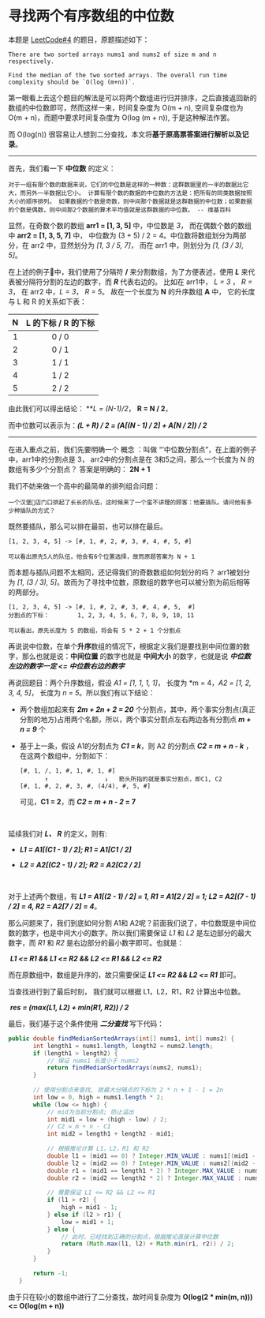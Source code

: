 # 寻找两个有序数组的中位数

本题是 [LeetCode#4](#https://leetcode.com/problems/median-of-two-sorted-arrays/description/) 的题目，原题描述如下：

```
There are two sorted arrays nums1 and nums2 of size m and n respectively.

Find the median of the two sorted arrays. The overall run time complexity should be `O(log (m+n))`.
```

第一眼看上去这个题目的解法是可以将两个数组进行归并排序，之后直接返回新的数组的中位数即可，然而这样一来，时间复杂度为 O(m + n), 空间复杂度也为 O(m + n)，而题中要求时间复杂度为 O(log (m + n)), 于是这种解法作罢。

而 O(log(n)) 很容易让人想到二分查找，本文将**基于原高票答案进行解析以及记录**。

---

首先，我们看一下 **中位数** 的定义：

	对于一组有限个数的数据来说，它们的中位数是这样的一种数：这群数据里的一半的数据比它大，而另外一半数据比它小。 计算有限个数的数据的中位数的方法是：把所有的同类数据按照大小的顺序排列。 如果数据的个数是奇数，则中间那个数据就是这群数据的中位数；如果数据的个数是偶数，则中间那2个数据的算术平均值就是这群数据的中位数。 -- 维基百科
显然，在奇数个数的数组 **arr1 = [1, 3, 5]** 中，中位数是 *3*， 而在偶数个数的数组中 **arr2 = [1, 3, 5, 7]** 中， 中位数为 (3 + 5) / 2 = 4。中位数将数组划分为两部分，在 arr2 中，显然划分为 *[1, 3 / 5, 7]*， 而在 arr1 中，则划分为 *[1, (3 / 3), 5]*。

在上述的例子🌰中，我们使用了分隔符 **/** 来分割数组，为了方便表述，使用 ***L*** 来代表被分隔符分割的左边的数字，而 ***R*** 代表右边的。 比如在 arr1中， *L = 3* ， *R = 3*， 在 arr2 中，*L = 3*， *R = 5*。 故在一个长度为 **N** 的升序数组 **A** 中， 它的长度与 L 和 R 的关系如下表：

|  N   | L 的下标 / R 的下标 |
| :--: | :-----------: |
|  1   |     0 / 0     |
|  2   |     0 / 1     |
|  3   |     1 / 1     |
|  4   |     1 / 2     |
|  5   |     2 / 2     |

由此我们可以得出结论： ***L = (N-1)/*2**， **R = N / 2**， 

而中位数可以表示为：***(L + R) / 2 = (A[(N - 1) / 2] + A[N / 2]) / 2***



----



在进入重点之前，我们先要明确一个 概念 ：叫做 “’中位数分割点”，在上面的例子中，arr1中的分割点是 3， arr2中的分割点是在 3和5之间，那么一个长度为 N 的数组有多少个分割点？ 答案是明确的： **2N + 1**



我们不妨来做一个高中的最简单的排列组合问题：

```
一个汉堡🍔店门口排起了长长的队伍，这时候来了一个蛮不讲理的顾客：他要插队。请问他有多少种插队的方式？
```

既然要插队，那么可以排在最前，也可以排在最后。

```
[1, 2, 3, 4, 5] -> [#, 1, #, 2, #, 3, #, 4, #, 5, #]

可以看出原先5人的队伍，他会有6个位置选择，故而原题答案为 N + 1
```



而本题与插队问题不太相同，还记得我们的奇数数组如何划分的吗？ arr1被划分为  *[1, (3 / 3), 5]*。故而为了寻找中位数，原数组的数字也可以被分割为前后相等的两部分。

```,
[1, 2, 3, 4, 5] -> [#, 1, #, 2, #, 3, #, 4, #, 5,  #]
分割点的下标：		   1, 2, 3, 4, 5, 6, 7, 8, 9, 10, 11

可以看出，原先长度为 5 的数组，将会有 5 * 2 + 1 个分割点
```



再说说中位数，在单个**升序**数组的情况下，根据定义我们是要找到中间位置的数字，那么也就是说：**中间位置** 的数字也就是 **中间大小** 的数字，也就是说 ***中位数左边的数字一定 <= 中位数右边的数字***

再说回题目：两个升序数组，假设 *A1 = [1, 1, 1, 1]*， 长度为 *m = 4，*A2 = [1, 2, 3, 4, 5]*， 长度为 *n = 5*。所以我们有以下结论：

 *  两个数组加起来有 ***2m + 2n + 2 = 20*** 个分割点，其中，两个事实分割点(真正分割的地方)占用两个名额，所以，两个事实分割点左右两边各有分割点 ***m + n = 9*** 个

 *  基于上一条，假设 A1的分割点为 ***C1 = k***，则 A2 的分割点 ***C2 = m + n - k*** ，在这两个数组中，分割如下：

    ```
    [#, 1, /, 1, #, 1, #, 1, #]   
    	   ↑                ↓   箭头所指的就是事实分割点，即C1, C2
    [#, 1, #, 2, #, 3, #, (4/4), #, 5, #]    
    ```

    可见，**C1 = 2**，而 ***C2 = m + n - 2* = 7**

    ​

延续我们对 ***L、 R*** 的定义，则有:

 *   ***L1 = A1[(C1 - 1) / 2];  R1 = A1[C1 / 2]***

 *   ***L2 = A2[(C2 - 1) / 2];  R2 = A2[C2 / 2]***

     ​

对于上述两个数组，有 ***L1 = A1[(2 - 1) / 2] = 1, R1 = A1[2 / 2] = 1;  L2 = A2[(7 - 1) / 2] = 4, R2 = A2[7 / 2] = 4***。



那么问题来了，我们到底如何分割 A1和 A2呢？前面我们说了，中位数既是中间位数的数字，也是中间大小的数字。所以我们需要保证 *L1* 和 *L2* 是左边部分的最大数字，而 *R1* 和 *R2* 是右边部分的最小数字即可。也就是：

​	***L1 <= R1 && L1 <= R2 && L2 <= R1 && L2 <= R2***



而在原数组中，数组是升序的，故只需要保证 ***L1 <= R2 && L2 <= R1*** 即可。

当查找进行到了最后时刻， 我们就可以根据 L1，L2，R1，R2 计算出中位数。



​	***res =  (max(L1, L2) + min(R1, R2)) / 2***





最后，我们基于这个条件使用 ***二分查找*** 写下代码：



 ```java
public double findMedianSortedArrays(int[] nums1, int[] nums2) {
        int length1 = nums1.length, length2 = nums2.length;
        if (length1 > length2) {
          	// 保证 nums1 长度小于 nums2
            return findMedianSortedArrays(nums2, nums1);
        }
        
        // 使用分割点来查找, 故最大分隔点的下标为 2 * n + 1 - 1 = 2n
        int low = 0, high = nums1.length * 2;
        while (low <= high) {
            // mid为当前分割点; 防止溢出
            int mid1 = low + (high - low) / 2;
            // C2 = m + n - C1
            int mid2 = length1 + length2 - mid1;
            
            // 根据推论计算 L1，L2，R1 和 R2
            double l1 = (mid1 == 0) ? Integer.MIN_VALUE : nums1[(mid1 - 1) / 2];
            double l2 = (mid2 == 0) ? Integer.MIN_VALUE : nums2[(mid2 - 1) / 2];
            double r1 = (mid1 == length1 * 2) ? Integer.MAX_VALUE : nums1[mid1 / 2];
            double r2 = (mid2 == length2 * 2) ? Integer.MAX_VALUE : nums2[mid2 / 2];
            
          	// 需要保证 L1 <= R2 && L2 <= R1 
            if (l1 > r2) {
                high = mid1 - 1;
            } else if (l2 > r1) {
                low = mid1 + 1;
            } else {
                // 此时，已经找到正确的分割点，根据推论直接计算中位数
                return (Math.max(l1, l2) + Math.min(r1, r2)) / 2;
            }
        }
        
        return -1;
    }
 ```



由于只在较小的数组中进行了二分查找，故时间复杂度为 **O(log(2 * min(m, n))) <= O(log(m + n))**